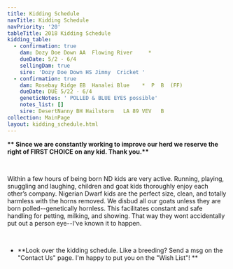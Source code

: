 ```yaml
---
title: Kidding Schedule
navTitle: Kidding Schedule
navPriority: '20'
tableTitle: 2018 Kidding Schedule
kidding_table:
  - confirmation: true
    dam: Dozy Doe Down AA  Flowing River     *
    dueDate: 5/2 - 6/4
    sellingDam: true
    sire: 'Dozy Doe Down HS Jimny  Cricket '
  - confirmation: true
    dam: Rosebay Ridge EB  Hanalei Blue    *  P  B  (FF)
    dueDate: DUE 5/22 - ­6/4
    geneticNotes: ' POLLED & BLUE EYES possible'
    notes_list: []
    sire: DesertNanny BH Hailstorm   LA 89 VEV   B
collection: MainPage
layout: kidding_schedule.html
---
```

**\*\* Since we are constantly working to improve our herd we reserve the right of FIRST CHOICE on any kid. Thank you.\*\***

<br />

Within a few hours of being born ND kids are very active. Running, playing, snuggling and laughing, children and goat kids thoroughly enjoy each other’s company. Nigerian Dwarf kids are the perfect size, clean, and totally harmless with the horns removed. We disbud all our goats unless they are born polled--genetically hornless. This facilitates constant and safe handling for petting, milking, and showing. That way they wont accidentally put out a person eye--I've known it to happen.

<br />

* **Look over the kidding schedule. Like a breeding? Send a msg on the "Contact Us" page. I'm happy to put you on the "Wish List"! **

<br />
